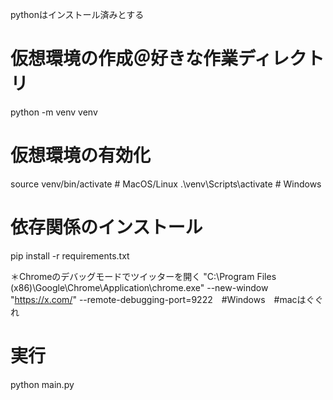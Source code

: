 pythonはインストール済みとする

# 仮想環境の作成＠好きな作業ディレクトリ
python -m venv venv

# 仮想環境の有効化
source venv/bin/activate  # MacOS/Linux
.\venv\Scripts\activate  # Windows

# 依存関係のインストール
pip install -r requirements.txt

＊Chromeのデバッグモードでツイッターを開く
"C:\Program Files (x86)\Google\Chrome\Application\chrome.exe" --new-window "https://x.com/" --remote-debugging-port=9222　#Windows　#macはぐぐれ

# 実行
python main.py
